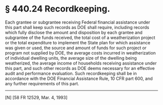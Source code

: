 # § 440.24   Recordkeeping.

Each grantee or subgrantee receiving Federal financial assistance under this part shall keep such records as DOE shall require, including records which fully disclose the amount and disposition by each grantee and subgrantee of the funds received, the total cost of a weatherization project or the total expenditure to implement the State plan for which assistance was given or used, the source and amount of funds for such project or program not supplied by DOE, the average costs incurred in weatherization of individual dwelling units, the average size of the dwelling being weatherized, the average income of households receiving assistance under this part, and such other records as DOE deems necessary for an effective audit and performance evaluation. Such recordkeeping shall be in accordance with the DOE Financial Assistance Rule, 10 CFR part 600, and any further requirements of this part. 



---

[N] [58 FR 12529, Mar. 4, 1993]




